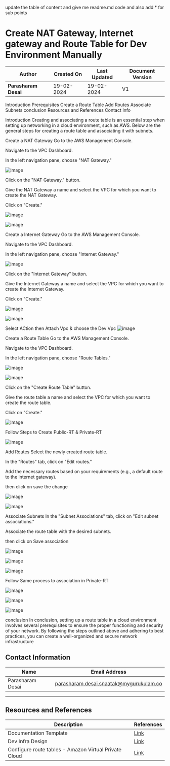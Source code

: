 update the table of content and give me readme.md code and also add * for sub points

# Create NAT Gateway, Internet gateway and Route Table for Dev Environment Manually

| **Author**           | **Created On** | **Last Updated** | **Document Version** |
| -------------------- | -------------- | ---------------- | -------------------- |
| **Parasharam Desai** | 19-02-2024     | 19-02-2024       | V1                   |

Introduction
Prerequisites
Create a Route Table
Add Routes
Associate Subnets
conclusion
Resources and References
Contact Info

Introduction
Creating and associating a route table is an essential step when setting up networking in a cloud environment, such as AWS. Below are the general steps for creating a route table and associating it with subnets.



Create a NAT Gateway 
Go to the AWS Management Console.

Navigate to the VPC Dashboard.

In the left navigation pane, choose "NAT Gateway."

![image](https://github.com/CodeOps-Hub/Documentation/assets/156056709/94fe9f40-81c6-4ade-88ad-e258b49e7477)

Click on the "NAT Gateway." button.

Give the NAT Gateway a name and select the VPC for which you want to create the NAT Gateway.

Click on "Create."

![image](https://github.com/CodeOps-Hub/Documentation/assets/156056709/2d5db5a6-dd6f-42d1-ab4d-2e8f49fc5154)

![image](https://github.com/CodeOps-Hub/Documentation/assets/156056709/c3f96057-7de4-4a23-a88e-8319f0c39955)


Create a Internet Gateway 
Go to the AWS Management Console.

Navigate to the VPC Dashboard.

In the left navigation pane, choose "Internet Gateway."

![image](https://github.com/CodeOps-Hub/Documentation/assets/156056709/013a3f66-61b2-4a41-b0c2-d9a73fceba7d)


Click on the "Internet Gateway" button.

Give the Internet Gateway a name and select the VPC for which you want to create the Internet Gateway.

Click on "Create."

![image](https://github.com/CodeOps-Hub/Documentation/assets/156056709/7474ef7e-d17d-42b9-81a3-90a46ae86a97)

![image](https://github.com/CodeOps-Hub/Documentation/assets/156056709/11eaa23c-87df-45d9-a731-5b4af4ce2b3f)

Select ACtion then Attach Vpc & choose the Dev Vpc
![image](https://github.com/CodeOps-Hub/Documentation/assets/156056709/07f67bc6-dcfa-4c3a-b510-789c06c1cb21)



Create a Route Table
Go to the AWS Management Console.

Navigate to the VPC Dashboard.

In the left navigation pane, choose "Route Tables."

![image](https://github.com/CodeOps-Hub/Documentation/assets/156056709/8c4daf8c-abee-403b-89f4-258bff67c505)

![image](https://github.com/CodeOps-Hub/Documentation/assets/156056709/41ccd34e-8300-49a3-936c-c7ed3b775f46)

Click on the "Create Route Table" button.

Give the route table a name and select the VPC for which you want to create the route table.

Click on "Create."

![image](https://github.com/CodeOps-Hub/Documentation/assets/156056709/214c356f-3e81-4d29-bb13-34678e5d17f0)

Follow Steps to Create Public-RT & Private-RT 

![image](https://github.com/CodeOps-Hub/Documentation/assets/156056709/3e4bbbbe-5005-4032-9d22-96cf72da349d)

Add Routes
Select the newly created route table.

In the "Routes" tab, click on "Edit routes."

Add the necessary routes based on your requirements (e.g., a default route to the internet gateway).

then click on save the change 

![image](https://github.com/CodeOps-Hub/Documentation/assets/156056709/d67a27ec-ddab-403a-81fb-70100845b4c7)

![image](https://github.com/CodeOps-Hub/Documentation/assets/156056709/fd726a34-b7e3-4d71-8f1b-db4c6cd2eff8)


Associate Subnets
In the "Subnet Associations" tab, click on "Edit subnet associations."

Associate the route table with the desired subnets.

then click on Save association

![image](https://github.com/CodeOps-Hub/Documentation/assets/156056709/dbee0798-ac85-4fdf-b411-ca2cc038aac4)


![image](https://github.com/CodeOps-Hub/Documentation/assets/156056709/c91e119a-2026-4758-9760-b6c04906efb5)

![image](https://github.com/CodeOps-Hub/Documentation/assets/156056709/be2acd6e-c81f-4bd6-9779-217d8f941f0d)

Follow Same process to association in Private-RT

![image](https://github.com/CodeOps-Hub/Documentation/assets/156056709/e4a215d1-67bf-40db-b8b3-dfa167effc37)


![image](https://github.com/CodeOps-Hub/Documentation/assets/156056709/310ad803-5eac-4c10-97ba-33282e109f0a)


![image](https://github.com/CodeOps-Hub/Documentation/assets/156056709/e4de940d-6392-4c08-991c-f29cc52e7728)



conclusion
In conclusion, setting up a route table in a cloud environment involves several prerequisites to ensure the proper functioning and security of your network. By following the steps outlined above and adhering to best practices, you can create a well-organized and secure network infrastructure



## Contact Information

| Name               | Email Address                               |
| ------------------ | ------------------------------------------- |
| Parasharam Desai   | parasharam.desai.snaatak@mygurukulam.co    |

---

## Resources and References

| Description           | References                                                        |
| --------------------- | ----------------------------------------------------------------- |
| Documentation Template | [Link](https://github.com/OT-MICROSERVICES/documentation-template/wiki/Application-Template) |
| Dev Infra Design      | [Link](https://github.com/CodeOps-Hub/Documentation/blob/main/Application_CI/Design/09-%20Cloud%20Infra%20Design/Cloud-Infra-Design-Dev.md) |
|Configure route tables - Amazon Virtual Private Cloud |[Link](https://docs.aws.amazon.com/vpc/latest/userguide/VPC_Route_Tables.html)|
